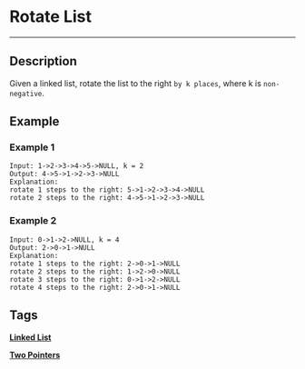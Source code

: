 # Rotate List
-----
## Description
Given a linked list, rotate the list to the right `by k places`, where k is `non-negative`.

## Example
### Example 1
```
Input: 1->2->3->4->5->NULL, k = 2
Output: 4->5->1->2->3->NULL
Explanation:
rotate 1 steps to the right: 5->1->2->3->4->NULL
rotate 2 steps to the right: 4->5->1->2->3->NULL
```

### Example 2
```
Input: 0->1->2->NULL, k = 4
Output: 2->0->1->NULL
Explanation:
rotate 1 steps to the right: 2->0->1->NULL
rotate 2 steps to the right: 1->2->0->NULL
rotate 3 steps to the right: 0->1->2->NULL
rotate 4 steps to the right: 2->0->1->NULL
```

## Tags
**[Linked List](https://leetcode.com/tag/linked-list)**

**[Two Pointers](https://leetcode.com/tag/two-pointers)**
